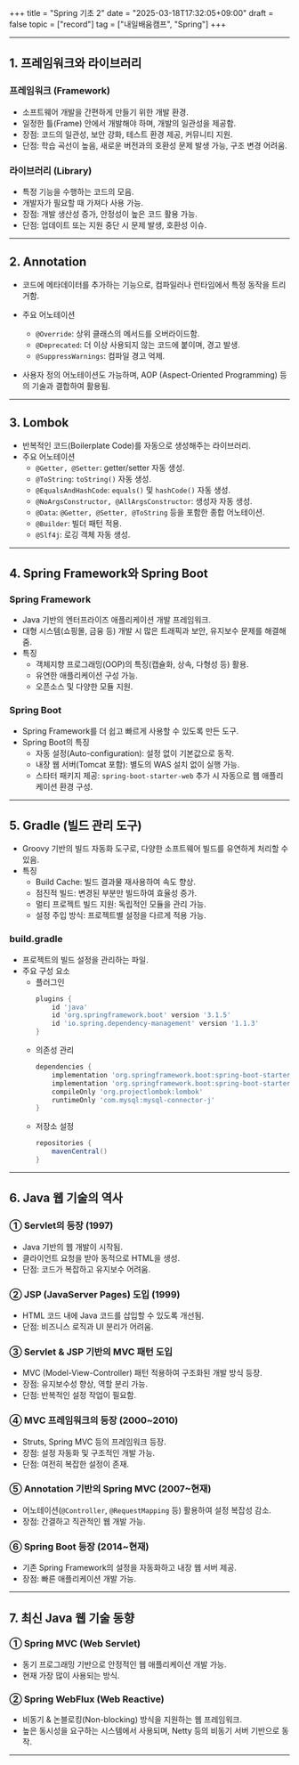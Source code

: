 +++
title = "Spring 기초 2"
date = "2025-03-18T17:32:05+09:00"
draft = false
topic = ["record"]
tag = ["내일배움캠프", "Spring"]
+++

---

## 1. 프레임워크와 라이브러리
### 프레임워크 (Framework)
- 소프트웨어 개발을 간편하게 만들기 위한 개발 환경.
- 일정한 틀(Frame) 안에서 개발해야 하며, 개발의 일관성을 제공함.
- 장점: 코드의 일관성, 보안 강화, 테스트 환경 제공, 커뮤니티 지원.
- 단점: 학습 곡선이 높음, 새로운 버전과의 호환성 문제 발생 가능, 구조 변경 어려움.

### 라이브러리 (Library)
- 특정 기능을 수행하는 코드의 모음.
- 개발자가 필요할 때 가져다 사용 가능.
- 장점: 개발 생산성 증가, 안정성이 높은 코드 활용 가능.
- 단점: 업데이트 또는 지원 중단 시 문제 발생, 호환성 이슈.

---

## 2. Annotation
- 코드에 메타데이터를 추가하는 기능으로, 컴파일러나 런타임에서 특정 동작을 트리거함.
- 주요 어노테이션
  - `@Override`: 상위 클래스의 메서드를 오버라이드함.
  - `@Deprecated`: 더 이상 사용되지 않는 코드에 붙이며, 경고 발생.
  - `@SuppressWarnings`: 컴파일 경고 억제.

- 사용자 정의 어노테이션도 가능하며, AOP (Aspect-Oriented Programming) 등의 기술과 결합하여 활용됨.

---

## 3. Lombok
- 반복적인 코드(Boilerplate Code)를 자동으로 생성해주는 라이브러리.
- 주요 어노테이션
  - `@Getter, @Setter`: getter/setter 자동 생성.
  - `@ToString`: `toString()` 자동 생성.
  - `@EqualsAndHashCode`: `equals()` 및 `hashCode()` 자동 생성.
  - `@NoArgsConstructor, @AllArgsConstructor`: 생성자 자동 생성.
  - `@Data`: `@Getter, @Setter, @ToString` 등을 포함한 종합 어노테이션.
  - `@Builder`: 빌더 패턴 적용.
  - `@Slf4j`: 로깅 객체 자동 생성.

---

## 4. Spring Framework와 Spring Boot
### Spring Framework
- Java 기반의 엔터프라이즈 애플리케이션 개발 프레임워크.
- 대형 시스템(쇼핑몰, 금융 등) 개발 시 많은 트래픽과 보안, 유지보수 문제를 해결해 줌.
- 특징
  - 객체지향 프로그래밍(OOP)의 특징(캡슐화, 상속, 다형성 등) 활용.
  - 유연한 애플리케이션 구성 가능.
  - 오픈소스 및 다양한 모듈 지원.

### Spring Boot
- Spring Framework를 더 쉽고 빠르게 사용할 수 있도록 만든 도구.
- Spring Boot의 특징
  - 자동 설정(Auto-configuration): 설정 없이 기본값으로 동작.
  - 내장 웹 서버(Tomcat 포함): 별도의 WAS 설치 없이 실행 가능.
  - 스타터 패키지 제공: `spring-boot-starter-web` 추가 시 자동으로 웹 애플리케이션 환경 구성.

---

## 5. Gradle (빌드 관리 도구)
- Groovy 기반의 빌드 자동화 도구로, 다양한 소프트웨어 빌드를 유연하게 처리할 수 있음.
- 특징
  - Build Cache: 빌드 결과물 재사용하여 속도 향상.
  - 점진적 빌드: 변경된 부분만 빌드하여 효율성 증가.
  - 멀티 프로젝트 빌드 지원: 독립적인 모듈을 관리 가능.
  - 설정 주입 방식: 프로젝트별 설정을 다르게 적용 가능.

### build.gradle
- 프로젝트의 빌드 설정을 관리하는 파일.
- 주요 구성 요소
  - 플러그인
    ```groovy
    plugins {
        id 'java'
        id 'org.springframework.boot' version '3.1.5'
        id 'io.spring.dependency-management' version '1.1.3'
    }
    ```
  - 의존성 관리
    ```groovy
    dependencies {
        implementation 'org.springframework.boot:spring-boot-starter-web'
        implementation 'org.springframework.boot:spring-boot-starter-data-jpa'
        compileOnly 'org.projectlombok:lombok'
        runtimeOnly 'com.mysql:mysql-connector-j'
    }
    ```
  - 저장소 설정
    ```groovy
    repositories {
        mavenCentral()
    }
    ```

---

## 6. Java 웹 기술의 역사
### ① Servlet의 등장 (1997)
- Java 기반의 웹 개발이 시작됨.
- 클라이언트 요청을 받아 동적으로 HTML을 생성.
- 단점: 코드가 복잡하고 유지보수 어려움.

### ② JSP (JavaServer Pages) 도입 (1999)
- HTML 코드 내에 Java 코드를 삽입할 수 있도록 개선됨.
- 단점: 비즈니스 로직과 UI 분리가 어려움.

### ③ Servlet & JSP 기반의 MVC 패턴 도입
- MVC (Model-View-Controller) 패턴 적용하여 구조화된 개발 방식 등장.
- 장점: 유지보수성 향상, 역할 분리 가능.
- 단점: 반복적인 설정 작업이 필요함.

### ④ MVC 프레임워크의 등장 (2000~2010)
- Struts, Spring MVC 등의 프레임워크 등장.
- 장점: 설정 자동화 및 구조적인 개발 가능.
- 단점: 여전히 복잡한 설정이 존재.

### ⑤ Annotation 기반의 Spring MVC (2007~현재)
- 어노테이션(`@Controller`, `@RequestMapping` 등) 활용하여 설정 복잡성 감소.
- 장점: 간결하고 직관적인 웹 개발 가능.

### ⑥ Spring Boot 등장 (2014~현재)
- 기존 Spring Framework의 설정을 자동화하고 내장 웹 서버 제공.
- 장점: 빠른 애플리케이션 개발 가능.

---

## 7. 최신 Java 웹 기술 동향
### ① Spring MVC (Web Servlet)
- 동기 프로그래밍 기반으로 안정적인 웹 애플리케이션 개발 가능.
- 현재 가장 많이 사용되는 방식.

### ② Spring WebFlux (Web Reactive)
- 비동기 & 논블로킹(Non-blocking) 방식을 지원하는 웹 프레임워크.
- 높은 동시성을 요구하는 시스템에서 사용되며, Netty 등의 비동기 서버 기반으로 동작.

---